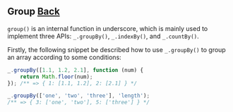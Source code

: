 ## Group [Back](./../underscore.md)

`group()` is an internal function in underscore, which is mainly used to implement three APIs: `_.groupBy()`, `_.indexBy()`, and `_.countBy()`.

Firstly, the following snippet be described how to use `_.groupBy()` to group an array according to some conditions:

```js
_.groupBy([1.1, 1.2, 2.1], function (num) {
    return Math.floor(num);
}); /** => { 1: [1.1, 1.2], 2: [2.1] } */

_.groupBy(['one', 'two', 'three'], 'length');
/** => { 3: ['one', 'two'], 5: ['three'] } */
```

